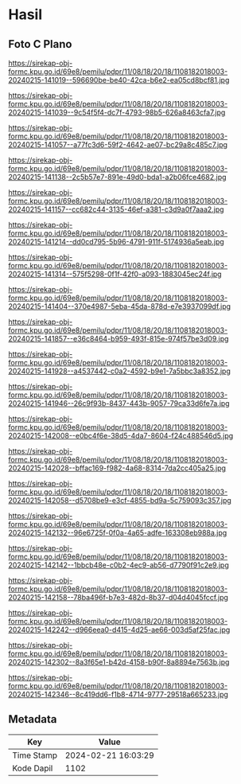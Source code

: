 # Hasil

## Foto C Plano

https://sirekap-obj-formc.kpu.go.id/69e8/pemilu/pdpr/11/08/18/20/18/1108182018003-20240215-141019--596690be-be40-42ca-b6e2-ea05cd8bcf81.jpg

https://sirekap-obj-formc.kpu.go.id/69e8/pemilu/pdpr/11/08/18/20/18/1108182018003-20240215-141039--9c54f5f4-dc7f-4793-98b5-626a8463cfa7.jpg

https://sirekap-obj-formc.kpu.go.id/69e8/pemilu/pdpr/11/08/18/20/18/1108182018003-20240215-141057--a77fc3d6-59f2-4642-ae07-bc29a8c485c7.jpg

https://sirekap-obj-formc.kpu.go.id/69e8/pemilu/pdpr/11/08/18/20/18/1108182018003-20240215-141138--2c5b57e7-891e-49d0-bda1-a2b06fce4682.jpg

https://sirekap-obj-formc.kpu.go.id/69e8/pemilu/pdpr/11/08/18/20/18/1108182018003-20240215-141157--cc682c44-3135-46ef-a381-c3d9a0f7aaa2.jpg

https://sirekap-obj-formc.kpu.go.id/69e8/pemilu/pdpr/11/08/18/20/18/1108182018003-20240215-141214--dd0cd795-5b96-4791-911f-5174936a5eab.jpg

https://sirekap-obj-formc.kpu.go.id/69e8/pemilu/pdpr/11/08/18/20/18/1108182018003-20240215-141314--575f5298-0f1f-42f0-a093-1883045ec24f.jpg

https://sirekap-obj-formc.kpu.go.id/69e8/pemilu/pdpr/11/08/18/20/18/1108182018003-20240215-141404--370e4987-5eba-45da-878d-e7e3937099df.jpg

https://sirekap-obj-formc.kpu.go.id/69e8/pemilu/pdpr/11/08/18/20/18/1108182018003-20240215-141857--e36c8464-b959-493f-815e-974f57be3d09.jpg

https://sirekap-obj-formc.kpu.go.id/69e8/pemilu/pdpr/11/08/18/20/18/1108182018003-20240215-141928--a4537442-c0a2-4592-b9e1-7a5bbc3a8352.jpg

https://sirekap-obj-formc.kpu.go.id/69e8/pemilu/pdpr/11/08/18/20/18/1108182018003-20240215-141946--26c9f93b-8437-443b-9057-79ca33d6fe7a.jpg

https://sirekap-obj-formc.kpu.go.id/69e8/pemilu/pdpr/11/08/18/20/18/1108182018003-20240215-142008--e0bc4f6e-38d5-4da7-8604-f24c488546d5.jpg

https://sirekap-obj-formc.kpu.go.id/69e8/pemilu/pdpr/11/08/18/20/18/1108182018003-20240215-142028--bffac169-f982-4a68-8314-7da2cc405a25.jpg

https://sirekap-obj-formc.kpu.go.id/69e8/pemilu/pdpr/11/08/18/20/18/1108182018003-20240215-142058--d5708be9-e3cf-4855-bd9a-5c759093c357.jpg

https://sirekap-obj-formc.kpu.go.id/69e8/pemilu/pdpr/11/08/18/20/18/1108182018003-20240215-142132--96e6725f-0f0a-4a65-adfe-163308eb988a.jpg

https://sirekap-obj-formc.kpu.go.id/69e8/pemilu/pdpr/11/08/18/20/18/1108182018003-20240215-142142--1bbcb48e-c0b2-4ec9-ab56-d7790f91c2e9.jpg

https://sirekap-obj-formc.kpu.go.id/69e8/pemilu/pdpr/11/08/18/20/18/1108182018003-20240215-142158--78ba496f-b7e3-482d-8b37-d04d4045fccf.jpg

https://sirekap-obj-formc.kpu.go.id/69e8/pemilu/pdpr/11/08/18/20/18/1108182018003-20240215-142242--d966eea0-d415-4d25-ae66-003d5af25fac.jpg

https://sirekap-obj-formc.kpu.go.id/69e8/pemilu/pdpr/11/08/18/20/18/1108182018003-20240215-142302--8a3f65e1-b42d-4158-b90f-8a8894e7563b.jpg

https://sirekap-obj-formc.kpu.go.id/69e8/pemilu/pdpr/11/08/18/20/18/1108182018003-20240215-142346--8c419dd6-f1b8-4714-9777-29518a665233.jpg


## Metadata

| Key        | Value               |
| ---------- | ------------------- |
| Time Stamp | 2024-02-21 16:03:29 |
| Kode Dapil | 1102                |



